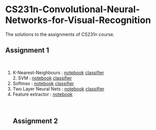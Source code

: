 # CS231n-Convolutional-Neural-Networks-for-Visual-Recognition
The solutions to the assignments of CS231n course. <br/> <h2>Assignment 1</h2> <br/>
1. K-Nearest-Neighbours : [notebook](https://github.com/chefpr7/CS231n-Convolutional-Neural-Networks-for-Visual-Recognition/blob/master/assignment1/knn_solved.ipynb)  [classifier](https://github.com/chefpr7/CS231n-Convolutional-Neural-Networks-for-Visual-Recognition/blob/master/assignment1/cs231n/classifiers/k_nearest_neighbor.py)
<br/>2. SVM : [notebook](https://github.com/chefpr7/CS231n-Convolutional-Neural-Networks-for-Visual-Recognition/blob/master/assignment1/svm_solved.ipynb)  [classifier](https://github.com/chefpr7/CS231n-Convolutional-Neural-Networks-for-Visual-Recognition/blob/master/assignment1/cs231n/classifiers/linear_svm.py)<br/>
3. Softmax :  [notebook](https://github.com/chefpr7/CS231n-Convolutional-Neural-Networks-for-Visual-Recognition/blob/master/assignment1/softmax_solved.ipynb)  [classifier](https://github.com/chefpr7/CS231n-Convolutional-Neural-Networks-for-Visual-Recognition/blob/master/assignment1/cs231n/classifiers/softmax.py)<br/>
4. Two Layer Neural Nets :  [notebook](https://github.com/chefpr7/CS231n-Convolutional-Neural-Networks-for-Visual-Recognition/blob/master/assignment1/two_layer_net.ipynb)  [classifier](https://github.com/chefpr7/CS231n-Convolutional-Neural-Networks-for-Visual-Recognition/blob/master/assignment1/cs231n/classifiers/neural_net.py)<br/>
5. Feature extractor :  [notebook](https://github.com/chefpr7/CS231n-Convolutional-Neural-Networks-for-Visual-Recognition/blob/master/assignment1/features_solved.ipynb)  <br/><br/>
<br/><h2>Assignment 2 </h2>
